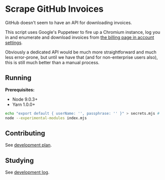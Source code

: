 # Scrape GitHub Invoices

GitHub doesn't seem to have an API for downloading invoices.

This script uses Google's Puppeteer to fire up a Chromium instance, log you in and enumerate and download invoices
from [the billing page in account settings](https://github.com/settings/billing).

Obviously a dedicated API would be much more straightforward and much less error-prone, but until we have that
(and for non-enterprise users also), this is still much better than a manual process.

## Running

**Prerequisites:**

- Node 9.0.3+
- Yarn 1.0.0+

```sh
echo "export default { userName: '', passphrase: '' }" > secrets.mjs # Git ignored
node --experimental-modules index.mjs
```

## Contributing

See [development plan](doc/tasks.md).

## Studying

See [development log](doc/notes.md).
